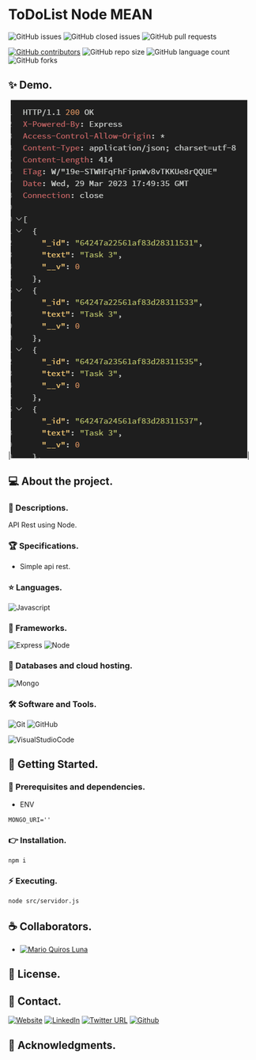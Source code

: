 # ToDoList Node MEAN

![GitHub issues](https://img.shields.io/github/issues/MarioQuirosLuna/ToDoList_Node_MEAN)
![GitHub closed issues](https://img.shields.io/github/issues-closed/MarioQuirosLuna/ToDoList_Node_MEAN)
![GitHub pull requests](https://img.shields.io/github/issues-pr/MarioQuirosLuna/ToDoList_Node_MEAN)

[![GitHub contributors](https://img.shields.io/github/contributors/MarioQuirosLuna/ToDoList_Node_MEAN.svg?color=blue)](https://github.com/MarioQuirosLuna/ToDoList_Node_MEAN/network)
![GitHub repo size](https://img.shields.io/github/repo-size/MarioQuirosLuna/ToDoList_Node_MEAN)
![GitHub language count](https://img.shields.io/github/languages/count/MarioQuirosLuna/ToDoList_Node_MEAN)
![GitHub forks](https://img.shields.io/github/forks/MarioQuirosLuna/ToDoList_Node_MEAN)

## ✨ Demo.

|![Demo](https://raw.githubusercontent.com/MarioQuirosLuna/ToDoList_Node_MEAN/master/request/Get.PNG)|


## 💻 About the project.

   ### 📜 Descriptions.
   
   API Rest using Node.
   
   ### 🏆 Specifications.
   
   - Simple api rest.

   ### ⭐ Languages.
    
  ![Javascript](https://custom-icon-badges.herokuapp.com/badge/-JavaScript-%23F7DF1E?style=flat&logo=javascript&logoColor=white&labelColor=111)

   ### 🎨 Frameworks.
   
  ![Express](https://custom-icon-badges.herokuapp.com/badge/-Express-%23000000?style=flat&logo=express&logoColor=white&labelColor=111)
  ![Node](https://custom-icon-badges.herokuapp.com/badge/-Node-%23339933?style=flat&logo=nodedotjs&logoColor=white&labelColor=111)
   
   ### 💾 Databases and cloud hosting.

  ![Mongo](https://custom-icon-badges.herokuapp.com/badge/-Mongo-%2347A248?style=flat&logo=mongodb&logoColor=white&labelColor=111)
  
   ### 🛠️ Software and Tools.
   
  ![Git](https://custom-icon-badges.herokuapp.com/badge/-Git-%23F05032?style=flat&logo=git&logoColor=white&labelColor=111)
  ![GitHub](https://custom-icon-badges.herokuapp.com/badge/-GitHub-%23181717?style=flat&logo=github&logoColor=white&labelColor=111)

  ![VisualStudioCode](https://custom-icon-badges.herokuapp.com/badge/-VisualStudioCode-%23007ACC?style=flat&logo=VisualStudioCode&logoColor=white&labelColor=111)

## 🚀 Getting Started.

   ### 📌 Prerequisites and dependencies.
   
   - ENV
   
    MONGO_URI=''

   ### 👉 Installation.
   
   ```
   npm i
   ```
   
   ### ⚡ Executing.
   
    node src/servidor.js

## ☕ Collaborators.

* [![Mario Quiros Luna](https://custom-icon-badges.herokuapp.com/badge/-Mario%20Quirós%20Luna-%23181717?style=flat&logo=github&logoColor=white&labelColor=111)](https://github.com/MarioQuirosLuna)

## 📝 License.

## 💬 Contact.

[![Website](https://img.shields.io/website?label=Portfolio&up_color=%231E0A46&up_message=Mario%20Quiros%20Luna%20Dev&url=https%3A%2F%2Fmarioql-dev.vercel.app%2F)](https://marioql-dev.vercel.app/)
[![LinkedIn](https://custom-icon-badges.herokuapp.com/badge/-LinkedIn%20Mario%20Quirós%20Luna-%230A66C2?style=flat&logo=LinkedIn&logoColor=white&labelColor=111)](https://www.linkedin.com/in/mario-quir%C3%B3s-luna-dev-b99050206/)
[![Twitter URL](https://img.shields.io/twitter/url?label=Twitter%20%40MarioQuirosL&style=social&url=https%3A%2F%2Ftwitter.com%2FMarioQuirosL)](https://twitter.com/MarioQuirosL)
[![Github](https://img.shields.io/github/followers/MarioQuirosLuna?label=Github&style=social)](https://github.com/MarioQuirosLuna)

## 💜 Acknowledgments.
